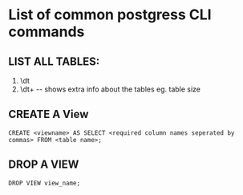 # List of common postgress CLI commands

## LIST ALL TABLES:
  1. \dt  
  2. \dt+ -- shows extra info about the tables eg. table size


## CREATE A View
  ``
    CREATE <viewname> AS
    SELECT <required column names seperated by commas>
    FROM <table name>;
  `` 
  
## DROP A VIEW
  ``
    DROP VIEW view_name;
  ``
